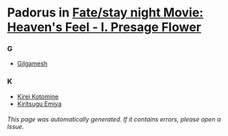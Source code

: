 # Padorus in [Fate/stay night Movie: Heaven's Feel - I. Presage Flower](https://myanimelist.net/anime/25537/Fate_stay_night_Movie__Heavens_Feel_-_I_Presage_Flower)

### G
* [Gilgamesh](https://github.com/shadow578/Project-Padoru/blob/master/table-of-contents/characters/Gilgamesh.md)

### K
* [Kirei Kotomine](https://github.com/shadow578/Project-Padoru/blob/master/table-of-contents/characters/KireiKotomine.md)
* [Kiritsugu Emiya](https://github.com/shadow578/Project-Padoru/blob/master/table-of-contents/characters/KiritsuguEmiya.md)

###### This page was automatically generated. If it contains errors, please open a Issue.
